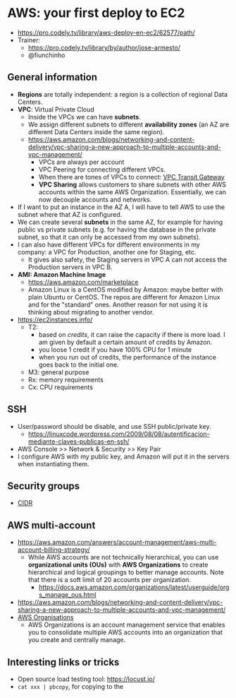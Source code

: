 # AWS: your first deploy to EC2

* https://pro.codely.tv/library/aws-deploy-en-ec2/62577/path/
* Trainer: 
    - https://pro.codely.tv/library/by/author/jose-armesto/
    - @fiunchinho
    
    
## General information
* **Regions** are totally independent: a region is a collection of regional Data Centers.
* **VPC**: Virtual Private Cloud
  - Inside the VPCs we can have **subnets**.
  - We assign different subnets to different **availability zones** (an AZ are different Data Centers inside the same region).
  - https://aws.amazon.com/blogs/networking-and-content-delivery/vpc-sharing-a-new-approach-to-multiple-accounts-and-vpc-management/
    - VPCs are always per account
    - VPC Peering for connecting different VPCs.
    - When there are tones of VPCs to connect: [VPC Transit Gateway](https://aws.amazon.com/transit-gateway/)
    - **VPC Sharing** allows customers to share subnets with other AWS accounts within the same AWS Organization. Essentially, we can now decouple accounts and networks.
* If I want to put an instance in the AZ A, I will have to tell AWS to use the subnet where that AZ is configured.
* We can create several **subnets** in the same AZ, for example for having public vs private subnets (e.g. for having the database in the private subnet, so that it can only be accessed from my own subnets).
* I can also have different VPCs for different environments in my company: a VPC for Production, another one for Staging, etc.
    - It gives also safety, the Staging servers in VPC A can not access the Production servers in VPC B.
* **AMI: Amazon Machine Image**
    - https://aws.amazon.com/marketplace
    - Amazon Linux is a CentOS modified by Amazon: maybe better with plain Ubuntu or CentOS. The repos are different for Amazon Linux and for the "standard" ones. Another reason for not using it is thinking about migrating to another vendor.
* https://ec2instances.info/   
    * T2: 
        - based on *credits*, it can raise the capacity if there is more load. I am given by default a certain amount of credits by Amazon.
        - you loose 1 credit if you have 100% CPU for 1 minute
        - when you run out of credits, the performance of the instance goes back to the initial one.
    * M3: general purpose
    * Rx: memory requirements
    * Cx: CPU requirements


## SSH
* User/password should be disable, and use SSH public/private key.
    - https://linuxcode.wordpress.com/2009/08/08/autentificacion-mediante-claves-publicas-en-ssh/
* AWS Console >> Network & Security >> Key Pair
* I configure AWS with my public key, and Amazon will put it in the servers when instantiating them.


## Security groups
* [CIDR](https://blog.soporteti.net/que-es-el-cidr-subnetting-o-subneteo-parte-3/)

 
##  AWS multi-account
* https://aws.amazon.com/answers/account-management/aws-multi-account-billing-strategy/
    - While AWS accounts are not technically hierarchical, you can use **organizational units (OUs)** with **AWS Organizations** to create hierarchical and logical groupings to better manage accounts. Note that there is a soft limit of 20 accounts per organization.
        - https://docs.aws.amazon.com/organizations/latest/userguide/orgs_manage_ous.html
* https://aws.amazon.com/blogs/networking-and-content-delivery/vpc-sharing-a-new-approach-to-multiple-accounts-and-vpc-management/
* [AWS Organisations](https://docs.aws.amazon.com/organizations/latest/userguide/orgs_introduction.html)
    - AWS Organizations is an account management service that enables you to consolidate multiple AWS accounts into an organization that you create and centrally manage. 
  
  
## Interesting links or tricks
* Open source load testing tool: https://locust.io/    
* `cat xxx | pbcopy`, for copying to the
